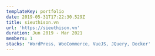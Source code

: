 ```yaml
---
templateKey: portfolio
date: 2019-05-31T17:22:30.529Z
title: sieuthison.vn
url: 'https://sieuthison.vn'
duration: Jun 2019 - Mar 2021
members: 1
stacks: 'WordPress, WooCommerce, VueJS, JQuery, Docker'
---
```


